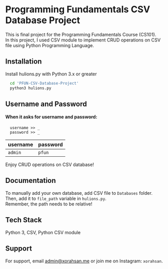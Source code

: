 # Programming Fundamentals CSV Database Project

This is final project for the Programming Fundamentals Course (CS101).
<br> In this project, I used CSV module to implement CRUD operations on CSV file using Python Programming Language.



## Installation

Install hulions.py with Python 3.x or greater

```bash
  cd 'PFUN-CSV-Database-Project'
  python3 hulions.py
```

    
## Username and Password

#### When it asks for username and password:

```
  username >> _
  password >> _
```

| username | password     |           
| :-------- | :------- | 
| `admin` | `pfun` |  

Enjoy CRUD operations on CSV database!


## Documentation

To manually add your own database, add CSV file to `Databases` folder.
<br>
Then, add it to `file_path` variable in `hulions.py`.
<br>Remember, the path needs to be relative!


## Tech Stack

Python 3, CSV, Python CSV module


## Support

For support, email admin@xorahsan.me or join me on Instagram: `xorahsan`.

